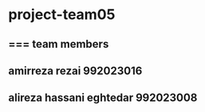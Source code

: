 # project-team05
===
team members 
---
## amirreza rezai 992023016
## alireza hassani eghtedar 992023008
